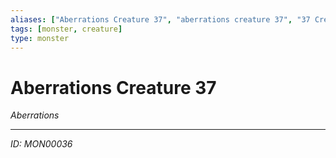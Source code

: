 ```yaml
---
aliases: ["Aberrations Creature 37", "aberrations creature 37", "37 Creature Aberrations"]
tags: [monster, creature]
type: monster
---
```


# Aberrations Creature 37

*Aberrations*

---
*ID: MON00036*